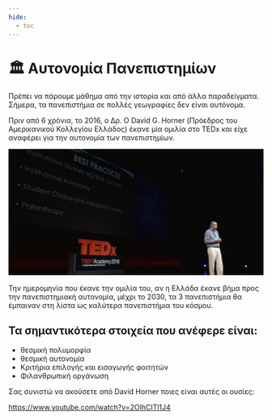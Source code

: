 ```yaml
---
hide:
  - toc
---
```


# 🏛️ Aυτονομία Πανεπιστημίων

Πρέπει να πάρουμε μάθημα από την ιστορία και από άλλα παραδείγματα. Σήμερα, τα πανεπιστήμια σε πολλές γεωγραφίες δεν είναι αυτόνομα.

Πριν από 6 χρόνια, το 2016, ο Δρ. Ο David G. Horner (Πρόεδρος του Αμερικανικού Κολλεγίου Ελλάδος) έκανε μία ομιλία στο TEDx και είχε αναφέρει για την αυτονομία των πανεπιστημίων.

![picture](./university_autonomy_1.jpg)

Την ημερομηνία που έκανε την ομιλία του, αν η Ελλάδα έκανε βήμα προς την πανεπιστημιακή αυτονομία, μέχρι το 2030, τα 3 πανεπιστήμια θα έμπαιναν στη λίστα ως καλύτερα πανεπιστήμια του κόσμου.

## Τα σημαντικότερα στοιχεία που ανέφερε είναι:

- θεσμική πολυμορφία
- θεσμική αυτονομία
- Κριτήρια επιλογής και εισαγωγής φοιτητών
- Φιλανθρωπική οργάνωση

Σας συνιστώ να ακούσετε από David Horner ποιες είναι αυτές οι ουσίες:

<a target='_blank' rel='noopener noreferrer' href='https://www.youtube.com/watch?v=2OlhCITl1J4'>https://www.youtube.com/watch?v=2OlhCITl1J4</a>